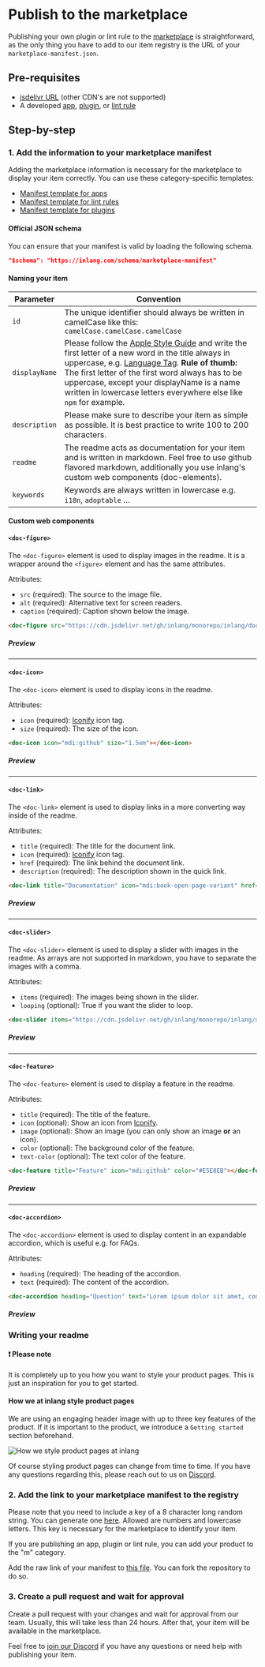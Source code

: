 # Publish to the marketplace

Publishing your own plugin or lint rule to the [marketplace](/) is straightforward, as the only thing you have to add to our item registry is the URL of your `marketplace-manifest.json`.

## Pre-requisites

- [jsdelivr URL](https://www.jsdelivr.com/github) (other CDN's are not supported)
- A developed [app](/documentation/build-app), [plugin](/documentation/plugin/guide), or [lint rule](/documentation/lint-rule)

## Step-by-step

### 1. Add the information to your marketplace manifest
Adding the marketplace information is necessary for the marketplace to display your item correctly. You can use these category-specific templates:
- [Manifest template for apps](/documentation/build-app#4.-configure-your-app)
- [Manifest template for lint rules](/documentation/build-lint-rule#3.-configure-your-lint-rule)
- [Manifest template for plugins](/documentation/plugin/guide#3.-configure-your-plugin)

#### Official JSON schema

You can ensure that your manifest is valid by loading the following schema. 

``` json
"$schema": "https://inlang.com/schema/marketplace-manifest"
```

#### Naming your item
| Parameter        | Convention                                               |
|----------------------|---------------------------------------------------------------|
| `id`                 | The unique identifier should always be written in camelCase like this: `camelCase.camelCase.camelCase`                         |
| `displayName`                 | Please follow the [Apple Style Guide](https://support.apple.com/de-de/guide/applestyleguide/apsgb744e4a3/web) and write the first letter of a new word in the title always in uppercase, e.g. [Language Tag](/m/8y8sxj09/library-inlang-languageTag). **Rule of thumb:** The first letter of the first word always has to be uppercase, except your displayName is a name written in lowercase letters everywhere else like `npm` for example.                       |
| `description`                 | Please make sure to describe your item as simple as possible. It is best practice to write 100 to 200 characters.                         |
`readme`                 | The readme acts as documentation for your item and is written in markdown. Feel free to use github flavored markdown, additionally you use inlang's custom web components (doc-elements).                      |
`keywords`                 | Keywords are always written in lowercase e.g. `i18n`, `adoptable` …                          |

#### Custom web components

#### `<doc-figure>`

The `<doc-figure>` element is used to display images in the readme. It is a wrapper around the `<figure>` element and has the same attributes. 

Attributes:
- `src` (required): The source to the image file.
- `alt` (required): Alternative text for screen readers.
- `caption` (required): Caption shown below the image.

```md
<doc-figure src="https://cdn.jsdelivr.net/gh/inlang/monorepo/inlang/documentation/sdk/assets/ecosystem.jpg" alt="inlang ecosystem" caption="The inlang ecosystem"></doc-figure>
```

##### Preview
<doc-figure src="https://cdn.jsdelivr.net/gh/inlang/monorepo/inlang/documentation/sdk/assets/ecosystem.jpg" alt="inlang ecosystem" caption="The inlang ecosystem"></doc-figure>

---

#### `<doc-icon>`
The `<doc-icon>` element is used to display icons in the readme.

Attributes:
- `icon` (required): [Iconify](https://icon-sets.iconify.design/) icon tag.
- `size` (required): The size of the icon.

```md
<doc-icon icon="mdi:github" size="1.5em"></doc-icon>
```

##### Preview
<doc-icon icon="mdi:github" size="1.5em"></doc-icon>

---

#### `<doc-link>`
The `<doc-link>` element is used to display links in a more converting way inside of the readme.

Attributes:
- `title` (required): The title for the document link.
- `icon` (required): [Iconify](https://icon-sets.iconify.design/) icon tag.
- `href` (required): The link behind the document link.
- `description` (required): The description shown in the quick link.

```md
<doc-link title="Documentation" icon="mdi:book-open-page-variant" href="https://inlang.com/documentation" description="Read the documentation"></doc-link>
```

##### Preview
<doc-link title="Documentation" icon="mdi:book-open-page-variant" href="https://inlang.com/documentation" description="Read the documentation"></doc-link>

---

#### `<doc-slider>`
The `<doc-slider>` element is used to display a slider with images in the readme. As arrays are not supported in markdown, you have to separate the images with a comma.

Attributes:
- `items` (required): The images being shown in the slider.
- `looping` (optional): True if you want the slider to loop.

```md
<doc-slider items="https://cdn.jsdelivr.net/gh/inlang/monorepo/inlang/documentation/sdk/assets/ecosystem.jpg, https://cdn.jsdelivr.net/gh/inlang/monorepo/inlang/documentation/sdk/assets/ecosystem.jpg, https://cdn.jsdelivr.net/gh/inlang/monorepo/inlang/documentation/sdk/assets/ecosystem.jpg"></doc-slider>
```

##### Preview
<doc-slider items="https://cdn.jsdelivr.net/gh/inlang/monorepo/inlang/documentation/sdk/assets/ecosystem.jpg, https://cdn.jsdelivr.net/gh/inlang/monorepo/inlang/documentation/sdk/assets/ecosystem.jpg, https://cdn.jsdelivr.net/gh/inlang/monorepo/inlang/documentation/sdk/assets/ecosystem.jpg"></doc-slider>

---

#### `<doc-feature>`
The `<doc-feature>` element is used to display a feature in the readme.

Attributes:
- `title` (required): The title of the feature.
- `icon` (optional): Show an icon from [Iconify](https://icon-sets.iconify.design/).
- `image` (optional): Show an image (you can only show an image **or** an icon).
- `color` (optional): The background color of the feature.
- `text-color` (optional): The text color of the feature.

```md
<doc-feature title="Feature" icon="mdi:github" color="#E5E8EB"></doc-feature>
```

##### Preview
<doc-feature title="Feature" icon="mdi:github" color="#E5E8EB"></doc-feature>

---

#### `<doc-accordion>`
The `<doc-accordion>` element is used to display content in an expandable accordion, which is useful e.g. for FAQs.

Attributes:
- `heading` (required): The heading of the accordion.
- `text` (required): The content of the accordion.

```md
<doc-accordion heading="Question" text="Lorem ipsum dolor sit amet, consectetur adipiscing elit. Sed euismod, diam quis aliquam ultricies, nisl nunc ultricies nunc, vitae ultrices nisl nunc eu nunc."></doc-accordion>
```

##### Preview
<doc-accordion heading="Question" text="Lorem ipsum dolor sit amet, consectetur adipiscing elit. Sed euismod, diam quis aliquam ultricies, nisl nunc ultricies nunc, vitae ultrices nisl nunc eu nunc."></doc-accordion>

### Writing your readme

#### ❗ Please note

It is completely up to you how you want to style your product pages. This is just an inspiration for you to get started.

#### How we at inlang style product pages

We are using an engaging header image with up to three key features of the product. If it is important to the product, we introduce a `Getting started` section beforehand. 

![How we style product pages at inlang](https://cdn.jsdelivr.net/gh/inlang/monorepo@latest/inlang/assets/styleguide-mockup.svg)

Of course styling product pages can change from time to time. If you have any questions regarding this, please reach out to us on [Discord](https://discord.com/invite/gdMPPWy57R).

### 2. Add the link to your marketplace manifest to the registry

Please note that you need to include a key of a 8 character long random string. You can generate one [here](https://passwordsgenerator.net/). Allowed are numbers and lowercase letters. This key is necessary for the marketplace to identify your item.

If you are publishing an app, plugin or lint rule, you can add your product to the "m" category.

Add the raw link of your manifest to [this file](https://github.com/inlang/monorepo/blob/main/inlang/source-code/marketplace-registry/registry.json). You can fork the repository to do so.

### 3. Create a pull request and wait for approval

Create a pull request with your changes and wait for approval from our team. Usually, this will take less than 24 hours. After that, your item will be available in the marketplace.

Feel free to [join our Discord](https://discord.gg/gdMPPWy57R) if you have any questions or need help with publishing your item.

